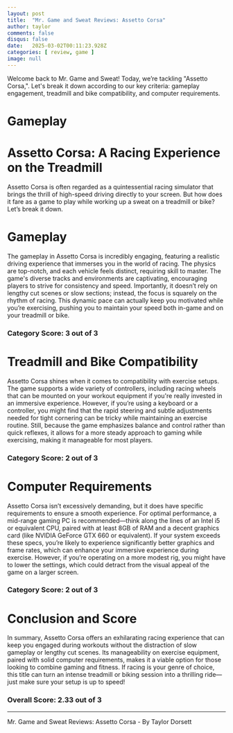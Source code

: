 ```yaml
---
layout: post
title:  "Mr. Game and Sweat Reviews: Assetto Corsa"
author: taylor
comments: false
disqus: false
date:   2025-03-02T00:11:23.928Z
categories: [ review, game ]
image: null
---
```


Welcome back to Mr. Game and Sweat! Today, we’re tackling "Assetto Corsa,". Let's break it down according to our key criteria: gameplay engagement, treadmill and bike compatibility, and computer requirements.

# Gameplay

# Assetto Corsa: A Racing Experience on the Treadmill

Assetto Corsa is often regarded as a quintessential racing simulator that brings the thrill of high-speed driving directly to your screen. But how does it fare as a game to play while working up a sweat on a treadmill or bike? Let’s break it down.

# Gameplay

The gameplay in Assetto Corsa is incredibly engaging, featuring a realistic driving experience that immerses you in the world of racing. The physics are top-notch, and each vehicle feels distinct, requiring skill to master. The game's diverse tracks and environments are captivating, encouraging players to strive for consistency and speed. Importantly, it doesn’t rely on lengthy cut scenes or slow sections; instead, the focus is squarely on the rhythm of racing. This dynamic pace can actually keep you motivated while you’re exercising, pushing you to maintain your speed both in-game and on your treadmill or bike.

### Category Score: 3 out of 3

# Treadmill and Bike Compatibility

Assetto Corsa shines when it comes to compatibility with exercise setups. The game supports a wide variety of controllers, including racing wheels that can be mounted on your workout equipment if you're really invested in an immersive experience. However, if you’re using a keyboard or a controller, you might find that the rapid steering and subtle adjustments needed for tight cornering can be tricky while maintaining an exercise routine. Still, because the game emphasizes balance and control rather than quick reflexes, it allows for a more steady approach to gaming while exercising, making it manageable for most players.

### Category Score: 2 out of 3

# Computer Requirements

Assetto Corsa isn’t excessively demanding, but it does have specific requirements to ensure a smooth experience. For optimal performance, a mid-range gaming PC is recommended—think along the lines of an Intel i5 or equivalent CPU, paired with at least 8GB of RAM and a decent graphics card (like NVIDIA GeForce GTX 660 or equivalent). If your system exceeds these specs, you’re likely to experience significantly better graphics and frame rates, which can enhance your immersive experience during exercise. However, if you’re operating on a more modest rig, you might have to lower the settings, which could detract from the visual appeal of the game on a larger screen.

### Category Score: 2 out of 3

# Conclusion and Score

In summary, Assetto Corsa offers an exhilarating racing experience that can keep you engaged during workouts without the distraction of slow gameplay or lengthy cut scenes. Its manageability on exercise equipment, paired with solid computer requirements, makes it a viable option for those looking to combine gaming and fitness. If racing is your genre of choice, this title can turn an intense treadmill or biking session into a thrilling ride—just make sure your setup is up to speed!

### Overall Score: 2.33 out of 3

---

Mr. Game and Sweat Reviews: Assetto Corsa - By Taylor Dorsett
